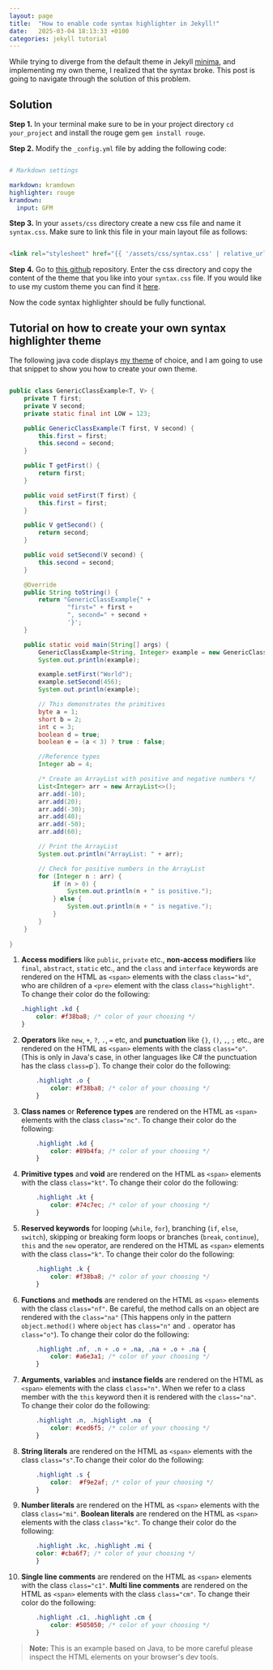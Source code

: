 ```yaml
---
layout: page
title:  "How to enable code syntax highlighter in Jekyll!"
date:   2025-03-04 18:13:33 +0100
categories: jekyll tutorial
---
```


While trying to diverge from the default theme in Jekyll [minima](https://github.com/jekyll/minima), and implementing my own theme, I realized that the syntax  broke.
This post is going to navigate through the solution of this problem.

## Solution

**Step 1.** In your terminal make sure to be in your project directory `cd your_project` and install the rouge gem `gem install rouge`.

**Step 2.** Modify the `_config.yml` file by adding the following code:

```yaml

# Markdown settings

markdown: kramdown
highlighter: rouge
kramdown:
  input: GFM

```

**Step 3.** In your `assets/css` directory create a new css file and name it `syntax.css`. Make sure to link this file in your main layout file as follows:

```html

<link rel="stylesheet" href="{{ '/assets/css/syntax.css' | relative_url }}">

```

**Step 4.** Go to [this github](https://github.com/brazacz/rouge-themes/tree/main) repository. Enter the css directory and copy the content of the theme that you like into your `syntax.css` file. If you would like to use my custom theme you can find it [here](https://github.com/low-perry/my-jekyll-syntax-highlighter-theme).

Now the code syntax highlighter should be fully functional.

## Tutorial on how to create your own syntax highlighter theme

The following java code displays [my theme](https://github.com/low-perry/my-jekyll-syntax-highlighter-theme) of choice, and I am going to use that snippet to show you how to create your own theme.

```java

public class GenericClassExample<T, V> {
    private T first;
    private V second;
    private static final int LOW = 123;

    public GenericClassExample(T first, V second) {
        this.first = first;
        this.second = second;
    }

    public T getFirst() {
        return first;
    }

    public void setFirst(T first) {
        this.first = first;
    }

    public V getSecond() {
        return second;
    }

    public void setSecond(V second) {
        this.second = second;
    }

    @Override
    public String toString() {
        return "GenericClassExample{" +
                "first=" + first +
                ", second=" + second +
                '}';
    }

    public static void main(String[] args) {
        GenericClassExample<String, Integer> example = new GenericClassExample<>("Hello", 123);
        System.out.println(example);

        example.setFirst("World");
        example.setSecond(456);
        System.out.println(example);

        // This demonstrates the primitives
        byte a = 1;
        short b = 2;
        int c = 3;
        boolean d = true;
        boolean e = (a < 3) ? true : false;

        //Reference types
        Integer ab = 4;

        /* Create an ArrayList with positive and negative numbers */
        List<Integer> arr = new ArrayList<>();
        arr.add(-10);
        arr.add(20);
        arr.add(-30);
        arr.add(40);
        arr.add(-50);
        arr.add(60);

        // Print the ArrayList
        System.out.println("ArrayList: " + arr);

        // Check for positive numbers in the ArrayList
        for (Integer n : arr) {
            if (n > 0) {
                System.out.println(n + " is positive.");
            } else {
                System.out.println(n + " is negative.");
            }
        }
    }
    
}

```

1. **Access modifiers** like `public`, `private` etc., **non-access modifiers** like `final`, `abstract`, `static` etc., and the `class` and `interface` keywords are rendered on the HTML as `<span>` elements with the class `class="kd"`, who are children of a `<pre>` element with the class `class="highlight"`. To change their color do the following:

    ```css
    .highlight .kd {
        color: #f38ba8; /* color of your choosing */
    }
    ```

2. **Operators** like `new`, `+`, `?`, `.`, `=` etc, and **punctuation** like `{}`, `()`, `,`, `;` etc., are rendered on the HTML as `<span>` elements with the class `class="o"`. (This is only in Java's case, in other languages like C# the punctuation has the class `class=`p`). To change their color do the following:

    ```css
        .highlight .o {
            color: #f38ba8; /* color of your choosing */
        }
    ```

3. **Class names** or **Reference types** are rendered on the HTML as `<span>` elements with the class `class="nc"`. To change their color do the following:

    ```css
        .highlight .kd {
            color: #89b4fa; /* color of your choosing */
        }
    ```

4. **Primitive types** and **void** are rendered on the HTML as `<span>` elements with the class `class="kt"`. To change their color do the following:

    ```css
        .highlight .kt {
            color: #74c7ec; /* color of your choosing */
        }
    ```

5. **Reserved keywords** for looping (`while`, `for`), branching (`if`, `else`, `switch`), skipping or breaking form loops or branches (`break`, `continue`), `this` and the `new` operator, are rendered on the HTML as `<span>` elements with the class `class="k"`. To change their color do the following:

    ```css
        .highlight .k {
            color: #f38ba8; /* color of your choosing */
        }
    ```

6. **Functions** and **methods** are rendered on the HTML as `<span>` elements with the class `class="nf"`. Be careful, the method calls on an object are rendered with the `class="na"` (This happens only in the pattern `object.method()` where `object` has `class="n"` and `.` operator has `class="o"`). To change their color do the following:

    ```css
        .highlight .nf, .n + .o + .na, .na + .o + .na {
            color: #a6e3a1; /* color of your choosing */
        }
    ```

7. **Arguments**, **variables** and **instance fields** are rendered on the HTML as `<span>` elements with the class `class="n"`. When we refer to a class member with the `this` keyword then it is rendered with the `class="na"`. To change their color do the following:

    ```css
        .highlight .n, .highlight .na  {
            color: #ced6f5; /* color of your choosing */
        }
    ```

8. **String literals** are rendered on the HTML as `<span>` elements with the class `class="s"`.To change their color do the following:

    ```css
        .highlight .s {
            color:  #f9e2af; /* color of your choosing */
        }
    ```

9. **Number literals** are rendered on the HTML as `<span>` elements with the class `class="mi"`. **Boolean literals** are rendered on the HTML as `<span>` elements with the class `class="kc"`. To change their color do the following:

    ```css
        .highlight .kc, .highlight .mi {
        color: #cba6f7; /* color of your choosing */
        }
    ```

10. **Single line comments** are rendered on the HTML as `<span>` elements with the class `class="c1"`. **Multi line comments** are rendered on the HTML as `<span>` elements with the class `class="cm"`. To change their color do the following:

    ```css
        .highlight .c1, .highlight .cm {
            color: #505050; /* color of your choosing */
        }
    ```

> **Note:** This is an example based on Java, to be more careful please inspect the HTML elements on your browser's dev tools.
